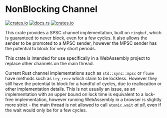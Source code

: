 # NonBlocking Channel
[![crates.io](https://img.shields.io/crates/v/nonblocking-channel.svg)](https://crates.io/crates/nonblocking-channel)
[![docs.rs](https://img.shields.io/docsrs/nonblocking-channel)](https://docs.rs/nonblocking-channel/latest/nonblocking_channel/)
[![crates.io](https://img.shields.io/crates/l/nonblocking-channel.svg)](https://github.com/LucentFlux/nonblocking-channel/blob/main/LICENSE)

This crate provides a SPSC channel implementation, built on `ringbuf`, which is guaranteed to never block, even for a few cycles. It also allows the sender to be promoted to a MPSC sender, however the MPSC sender has the potential to block for very short periods.

This crate is intended for use specifically in a WebAssembly project to replace other channels on the main thread.

Current Rust channel implementations such as `std::sync::mpsc` or `flume` have methods such as `try_recv` which claim to be lockless. However they still have the potential to block for a handful of cycles, due to reallocation or other implementation details. This is not usually an issue, as an implementation with an upper bound on lock time is equivalent to a lock-free implementation, however running WebAssembly in a browser is slightly more strict - the main thread is not allowed to call `atomic.wait` *at all*, even if the wait would only be for a few cycles. 